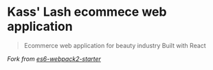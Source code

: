 # Kass' Lash ecommece web application

> Ecommerce web application for beauty industry 
> Built with React 

*Fork from [es6-webpack2-starter](https://github.com/micooz/es6-webpack2-starter)*
